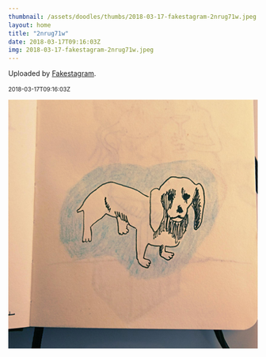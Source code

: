 ```yaml
---
thumbnail: /assets/doodles/thumbs/2018-03-17-fakestagram-2nrug71w.jpeg
layout: home
title: "2nrug71w"
date: 2018-03-17T09:16:03Z
img: 2018-03-17-fakestagram-2nrug71w.jpeg
---
```


Uploaded by [Fakestagram](https://github.com/opyate/fakestagram).

<small>2018-03-17T09:16:03Z</small>

![Uploaded by Fakestagram](2018-03-17-fakestagram-2nrug71w.jpeg)
